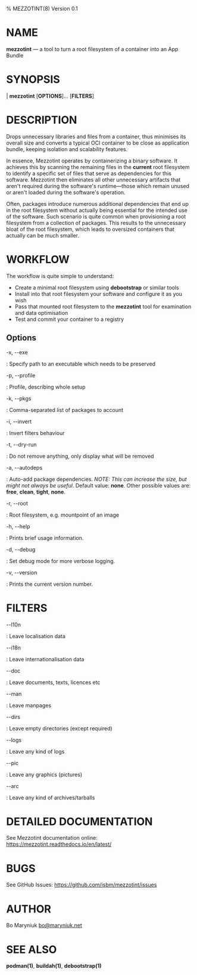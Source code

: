 % MEZZOTINT(8) Version 0.1

NAME
====

**mezzotint** — a tool to turn a root filesystem of a container into an
App Bundle

SYNOPSIS
========

| **mezzotint** \[**OPTIONS**]... \[**FILTERS**]

DESCRIPTION
===========

Drops unnecessary libraries and files from a container, thus minimises
its overall size and converts a typical OCI container to be close as
application bundle, keeping isolation and scalability features.

In essence, Mezzotint operates by containerizing a binary software. It
achieves this by scanning the remaining files in the **current** root
filesystem to identify a specific set of files that serve as dependencies
for this software. Mezzotint then eliminates all other unnecessary
artifacts that aren't required during the software's runtime—those
which remain unused or aren't loaded during the software's operation.

Often, packages introduce numerous additional dependencies that end up
in the root filesystem without actually being essential for the intended
use of the software. Such scenario is quite common when provisioning a
root filesystem from a collection of packages. This results to the unnecessary
bloat of the root filesystem, which leads to oversized containers that
actually can be much smaller.

WORKFLOW
========

The workflow is quite simple to understand:

- Create a minimal root filesystem using **debootstrap** or similar tools
- Install into that root filesystem your software and configure it as you wish
- Pass that mounted root filesystem to the **mezzotint** tool for examination
and data optimisation
- Test and commit your container to a registry

Options
-------

-x, --exe <exe>

: Specify path to an executable which needs to be preserved

-p, --profile <profile>

: Profile, describing whole setup

-k, --pkgs <packages>

: Comma-separated list of packages to account

-i, --invert

: Invert filters behaviour

-t, --dry-run

: Do not remove anything, only display what will be removed

-a, --autodeps <mode>

: Auto-add package dependencies. *NOTE: This can increase the size,
but might not always be useful*. Default value: **none**. Other possible
values are: **free**, **clean**, **tight**, **none**.

-r, --root <root>

: Root filesystem, e.g. mountpoint of an image

-h, --help

:   Prints brief usage information.

-d, --debug

:   Set debug mode for more verbose logging.

-v, --version

:   Prints the current version number.

FILTERS
=======

--l10n

: Leave localisation data

--i18n

: Leave internationalisation data

--doc

: Leave documents, texts, licences etc

--man

: Leave manpages

--dirs

: Leave empty directories (except required)

--logs

: Leave any kind of logs

--pic

: Leave any graphics (pictures)

--arc

: Leave any kind of archives/tarballs

DETAILED DOCUMENTATION
======================

See Mezzotint documentation online: <https://mezzotint.readthedocs.io/en/latest/>

BUGS
====

See GitHub Issues: <https://github.com/isbm/mezzotint/issues>

AUTHOR
======

Bo Maryniuk <bo@maryniuk.net>

SEE ALSO
========

**podman(1)**, **buildah(1)**, **debootstrap(1)**
